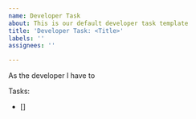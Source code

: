 ```yaml
---
name: Developer Task
about: This is our default developer task template
title: 'Developer Task: <Title>'
labels: ''
assignees: ''

---
```


As the developer I have to <task>

Tasks:
- []
